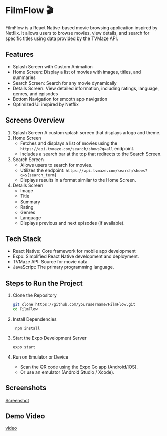 # FilmFlow 🎬
FilmFlow is a React Native-based movie browsing application inspired by Netflix. It allows users to browse movies, view details, and search for specific titles using data provided by the TVMaze API.
## Features
-  Splash Screen with Custom Animation
-  Home Screen: Display a list of movies with images, titles, and summaries
-  Search Screen: Search for any movie dynamically
-  Details Screen: View detailed information, including ratings, language, genres, and episodes
-  Bottom Navigation for smooth app navigation
-  Optimized UI inspired by Netflix
## Screens Overview
1. Splash Screen
  A custom splash screen that displays a logo and theme.
2. Home Screen
   - Fetches and displays a list of movies using the ``` https://api.tvmaze.com/search/shows?q=all ``` endpoint.
   - Includes a search bar at the top that redirects to the Search Screen.
3. Search Screen
   - Allows users to search for movies.
   - Utilizes the endpoint: ``` https://api.tvmaze.com/search/shows?q=${search_term} ```
   - Displays results in a format similar to the Home Screen.
4. Details Screen
   - Image
   - Title
   - Summary
   - Rating
   - Genres
   - Language
   - Displays previous and next episodes (if available).

## Tech Stack
  - React Native: Core framework for mobile app development
  - Expo: Simplified React Native development and deployment.
  - TVMaze API: Source for movie data.
  - JavaScript: The primary programming language.

## Steps to Run the Project
   1. Clone the Repository
      
      ```bash
      git clone https://github.com/yourusername/FilmFlow.git
      cd FilmFlow
      ```
  2. Install Dependencies
     ```bash
      npm install
     ```
  3. Start the Expo Development Server
     ```bash
     expo start
     ```
  4.  Run on Emulator or Device
      - Scan the QR code using the Expo Go app (Android/iOS).
      - Or use an emulator (Android Studio / Xcode).

  ## Screenshots
  [Screenshot](https://drive.google.com/drive/folders/1YaLZsTFxcvfXbVLAz3GPoFMhXCg0AoJM?usp=drive_link)
  
  ## Demo Video
  [video](https://drive.google.com/file/d/1c7fpz7TqY8eF9_XuGVICIDybtsP7OH4z/view?usp=sharing) 
